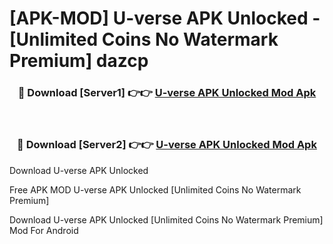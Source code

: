 # [APK-MOD] U-verse APK Unlocked - [Unlimited Coins No Watermark Premium] dazcp



<div align="center">
<h3>🔴 Download [Server1] 👉👉 <a href="https://momento.my/?title=U-verse_APK_Unlocked">U-verse APK Unlocked Mod Apk</a></h3><br>

<h3>🔴 Download [Server2] 👉👉 <a href="https://momento.my/?title=U-verse_APK_Unlocked">U-verse APK Unlocked Mod Apk</a></h3>
</div>



Download U-verse APK Unlocked 

Free APK MOD U-verse APK Unlocked [Unlimited Coins No Watermark Premium]

Download U-verse APK Unlocked [Unlimited Coins No Watermark Premium] Mod For Android
